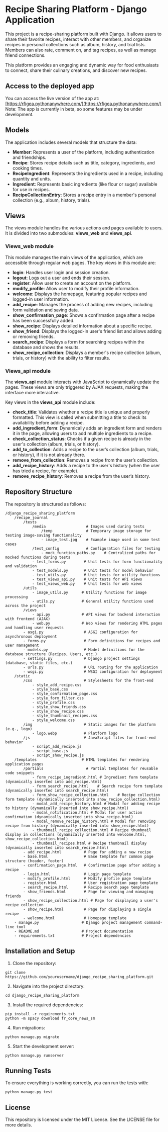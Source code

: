 # Recipe Sharing Platform - Django Application

This project is a recipe-sharing platform built with Django. It allows users to share their favorite recipes, interact with other members, and organize recipes in personal collections such as album, history, and trial lists. Members can also rate, comment on, and tag recipes, as well as manage friend connections.

This platform provides an engaging and dynamic way for food enthusiasts to connect, share their culinary creations, and discover new recipes.

## Access to the deployed app

You can access the live version of the app at:  
[https://rfigea.pythonanywhere.com/](https://rfigea.pythonanywhere.com/)  
Note: The app is currently in beta, so some features may be under development.


## Models

The application includes several models that structure the data:

- **Member**: Represents a user of the platform, including authentication and friendships.
- **Recipe**: Stores recipe details such as title, category, ingredients, and cooking times.
- **RecipeIngredient**: Represents the ingredients used in a recipe, including quantity and units.
- **Ingredient**: Represents basic ingredients (like flour or sugar) available for use in recipes.
- **RecipeCollectionEntry**: Stores a recipe entry in a member's personal collection (e.g., album, history, trials).

## Views

The views module handles the various actions and pages available to users. It is divided into two submodules: **views_web** and **views_api**.

### Views_web module

This module manages the main views of the application, which are accessible through regular web pages. The key views in this module are:

- **login**: Handles user login and session creation.
- **logout**: Logs out a user and ends their session.
- **register**: Allow user to create an account on the platform.
- **modify_profile**: Allow user to modify their profile information.
- **welcome**: Displays the homepage, featuring popular recipes and logged-in user information.
- **add_recipe**: Manages the process of adding new recipes, including form validation and saving data.
- **show_confirmation_page**: Shows a confirmation page after a recipe has been successfully added.
- **show_recipe**: Displays detailed information about a specific recipe.
- **show_friend**: Displays the logged-in user's friend list and allows adding or removing friends.
- **search_recipe**: Displays a form for searching recipes within the database and shows the results.
- **show_recipe_collection**: Displays a member's recipe collection (album, trials, or history) with the ability to filter results.

### Views_api module

The **views_api** module interacts with JavaScript to dynamically update the pages. These views are only triggered by AJAX requests, making the interface more interactive.

Key views in the **views_api** module include:

- **check_title**: Validates whether a recipe title is unique and properly formatted. This view is called when submitting a title to check its availability before adding a recipe.
- **add_ingredient_form**: Dynamically adds an ingredient form and renders it in the page, allowing users to add multiple ingredients to a recipe.
- **check_collection_status**: Checks if a given recipe is already in the user's collection (album, trials, or history).
- **add_to_collection**: Adds a recipe to the user’s collection (album, trials, or history), if it is not already there.
- **remove_from_collection**: Removes a recipe from the user’s collection.
- **add_recipe_history**: Adds a recipe to the user's history (when the user has tried a recipe, for example).
- **remove_recipe_history**: Removes a recipe from the user’s history.

## Repository Structure

The repository is structured as follows:
```
/django_recipe_sharing_platform
    /recipe_journal
        /tests
            /media                  # Images used during tests
                /temp               # Temporary image storage for testing image-saving functionality
                - image_test.jpg    # Example image used in some test cases
            /test_config            # Configuration files for testing
                - mock_function_paths.py    # Centralized paths for mocked functions during tests
            - test_forms.py        # Unit tests for form functionality and validation
            - test_models.py       # Unit tests for model behavior
            - test_utils.py        # Unit tests for utility functions
            - test_views_api.py    # Unit tests for API views
            - test_views_web.py    # Unit tests for web views
        /utils
            - image_utils.py      # Utility functions for image processing
            - utils.py            # General utility functions used across the project
        /views
            - api.py              # API views for backend interaction with frontend (AJAX)
            - web.py              # Web views for rendering HTML pages and handling user requests
        - asgi.py                  # ASGI configuration for asynchronous deployment
        - forms.py                 # Form definitions for recipes and user management
        - models.py                # Model definitions for the database structure (Recipes, Users, etc.)
        - settings.py              # Django project settings (database, static files, etc.)
        - urls.py                  # URL routing for the application
        - wsgi.py                  # WSGI configuration for deployment
    /static
        /css                       # Stylesheets for the front-end
            - style_add_recipe.css
            - style_base.css
            - style_confirmation_page.css
            - style_form_filter.css
            - style_profile.css
            - style_show_friends.css
            - style_show_recipe.css
            - style_thumbnail_recipes.css
            - style_welcome.css
        /img                       # Static images for the platform (e.g., logo)
            - logo.webp            # Platform logo
        /js                        # JavaScript files for front-end behavior
            - script_add_recipe.js
            - script_base.js
            - script_show_recipe.js
    /templates                    # HTML templates for rendering application pages
        /partials                   # Partial templates for reusable code snippets
            - form_recipe_ingredient.html # Ingredient form template (dynamically inserted into add_recipe.html)
            - form_search_recipe.html    # Search recipe form template (dynamically inserted into search_recipe.html)
            - form_show_recipe_collection.html    # Recipe collection form template (dynamically inserted into show_recipe_collection.html)
            - modal_add_recipe_history.html # Modal for adding recipe to history (dynamically inserted into show_recipe.html)
            - modal_notification.html # Modal for user action confirmation (dynamically inserted into show_recipe.html)
            - modal_remove_recipe_history.html # Modal for removing recipe from history (dynamically inserted into show_recipe.html)
            - thumbnail_recipe_collection.html # Recipe thumbnail display in collections (dynamically inserted into welcome.html, show_recipe_collection.html)
            - thumbnail_recipes.html # Recipe thumbnail display (dynamically inserted into search_recipe.html)
        - add_recipe.html          # Page for adding a new recipe
        - base.html                # Base template for common page structure (header, footer)
        - confirmation_page.html   # Confirmation page after adding a recipe
        - login.html               # Login page template
        - modify_profile.html      # Modify profile page template
        - register.html            # User registration page template
        - search_recipe.html       # Recipe search page template
        - show_friends.html        # Page for viewing and managing friends
        - show_recipe_collection.html # Page for displaying a user's recipe collection
        - show_recipe.html         # Page for displaying a single recipe
        - welcome.html             # Homepage template
    - manage.py                   # Django project management command-line tool
    - README.md                   # Project documentation
    - requirements.txt            # Project dependencies
```
## Installation and Setup
1. Clone the repository:
```
git clone https://github.com/yourusername/django_recipe_sharing_platform.git
```

2. Navigate into the project directory:
```
cd django_recipe_sharing_platform
```

3. Install the required dependencies:
```
pip install -r requirements.txt
python -m spacy download fr_core_news_sm
```
4. Run migrations:
```
python manage.py migrate
```

5. Start the development server:
```
python manage.py runserver
```

## Running Tests
To ensure everything is working correctly, you can run the tests with:
```
python manage.py test
```

## License
This repository is licensed under the MIT License. See the LICENSE file for more details.
